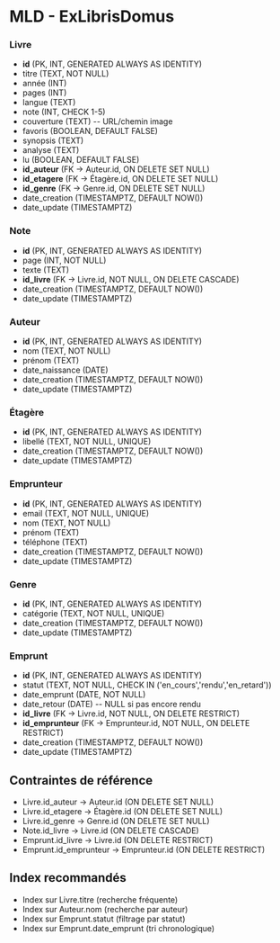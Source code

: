 # MLD - ExLibrisDomus

### Livre

- **id** (PK, INT, GENERATED ALWAYS AS IDENTITY)
- titre (TEXT, NOT NULL)
- année (INT)
- pages (INT)
- langue (TEXT)
- note (INT, CHECK 1-5)
- couverture (TEXT) -- URL/chemin image
- favoris (BOOLEAN, DEFAULT FALSE)
- synopsis (TEXT)
- analyse (TEXT)
- lu (BOOLEAN, DEFAULT FALSE)
- **id_auteur** (FK → Auteur.id, ON DELETE SET NULL)
- **id_etagere** (FK → Étagère.id, ON DELETE SET NULL)
- **id_genre** (FK → Genre.id, ON DELETE SET NULL)
- date_creation (TIMESTAMPTZ, DEFAULT NOW())
- date_update (TIMESTAMPTZ)

### Note

- **id** (PK, INT, GENERATED ALWAYS AS IDENTITY)
- page (INT, NOT NULL)
- texte (TEXT)
- **id_livre** (FK → Livre.id, NOT NULL, ON DELETE CASCADE)
- date_creation (TIMESTAMPTZ, DEFAULT NOW())
- date_update (TIMESTAMPTZ)

### Auteur

- **id** (PK, INT, GENERATED ALWAYS AS IDENTITY)
- nom (TEXT, NOT NULL)
- prénom (TEXT)
- date_naissance (DATE)
- date_creation (TIMESTAMPTZ, DEFAULT NOW())
- date_update (TIMESTAMPTZ)

### Étagère

- **id** (PK, INT, GENERATED ALWAYS AS IDENTITY)
- libellé (TEXT, NOT NULL, UNIQUE)
- date_creation (TIMESTAMPTZ, DEFAULT NOW())
- date_update (TIMESTAMPTZ)

### Emprunteur

- **id** (PK, INT, GENERATED ALWAYS AS IDENTITY)
- email (TEXT, NOT NULL, UNIQUE)
- nom (TEXT, NOT NULL)
- prénom (TEXT)
- téléphone (TEXT)
- date_creation (TIMESTAMPTZ, DEFAULT NOW())
- date_update (TIMESTAMPTZ)

### Genre

- **id** (PK, INT, GENERATED ALWAYS AS IDENTITY)
- catégorie (TEXT, NOT NULL, UNIQUE)
- date_creation (TIMESTAMPTZ, DEFAULT NOW())
- date_update (TIMESTAMPTZ)

### Emprunt

- **id** (PK, INT, GENERATED ALWAYS AS IDENTITY)
- statut (TEXT, NOT NULL, CHECK IN ('en_cours','rendu','en_retard'))
- date_emprunt (DATE, NOT NULL)
- date_retour (DATE) -- NULL si pas encore rendu
- **id_livre** (FK → Livre.id, NOT NULL, ON DELETE RESTRICT)
- **id_emprunteur** (FK → Emprunteur.id, NOT NULL, ON DELETE RESTRICT)
- date_creation (TIMESTAMPTZ, DEFAULT NOW())
- date_update (TIMESTAMPTZ)

## Contraintes de référence

- Livre.id_auteur → Auteur.id (ON DELETE SET NULL)
- Livre.id_etagere → Étagère.id (ON DELETE SET NULL)
- Livre.id_genre → Genre.id (ON DELETE SET NULL)
- Note.id_livre → Livre.id (ON DELETE CASCADE)
- Emprunt.id_livre → Livre.id (ON DELETE RESTRICT)
- Emprunt.id_emprunteur → Emprunteur.id (ON DELETE RESTRICT)

## Index recommandés

- Index sur Livre.titre (recherche fréquente)
- Index sur Auteur.nom (recherche par auteur)
- Index sur Emprunt.statut (filtrage par statut)
- Index sur Emprunt.date_emprunt (tri chronologique)
